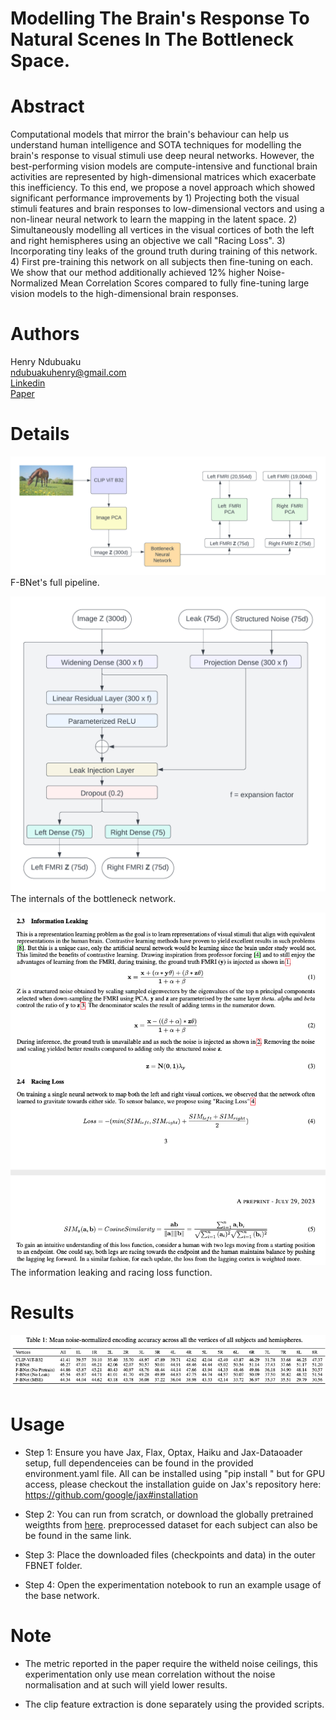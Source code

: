 # Modelling The Brain's Response To Natural Scenes In The Bottleneck Space.

# Abstract 
Computational models that mirror the brain's behaviour can help us understand human intelligence and SOTA techniques for modelling the brain's response to visual stimuli use deep neural networks. However, the best-performing vision models are compute-intensive and functional brain activities are represented by high-dimensional matrices which exacerbate this inefficiency. To this end, we propose a novel approach which showed significant performance improvements by 1) Projecting both the visual stimuli features and brain responses to low-dimensional vectors and using a non-linear neural network to learn the mapping in the latent space. 2) Simultaneously modelling all vertices in the visual cortices of both the left and right hemispheres using an objective we call "Racing Loss". 3) Incorporating tiny leaks of the ground truth during training of this network. 4) First pre-training this network on all subjects then fine-tuning on each. We show that our method additionally achieved 12% higher Noise-Normalized Mean Correlation Scores compared to fully fine-tuning large vision models to the high-dimensional brain responses.

# Authors
Henry Ndubuaku\
ndubuakuhenry@gmail.com\
[Linkedin](https://www.linkedin.com/in/henry-ndubuaku-7b6350b8/)\
[Paper](https://www.biorxiv.org/content/10.1101/2023.07.30.551149v1)

# Details
![Alt text](/images/bottleneck.png "Diagram")
F-BNet's full pipeline.

![Alt text](/images/network.png "Diagram")
The internals of the bottleneck network.

![Alt text](/images/equations.png "Diagram")
The information leaking and racing loss function.

# Results
![Alt text](/images/scores.png "Diagram")

# Usage
* Step 1: Ensure you have Jax, Flax, Optax, Haiku and Jax-Dataoader setup, full dependenceies can be found in the provided environment.yaml file. All can be installed using "pip install <package-name>" but for GPU access, please checkout the installation guide on Jax's repository here: https://github.com/google/jax#installation

* Step 2: You can run from scratch, or download the globally pretrained weigthts from [here](https://drive.google.com/drive/folders/1iMnx18nGSaqKTVeeTGidWru2bFt6ZBK0?usp=sharing). preprocessed dataset for each subject can also be be found in the same link.

* Step 3: Place the downloaded files (checkpoints and data) in the outer FBNET folder.

* Step 4: Open the experimentation notebook to run an example usage of the base network.

# Note
* The metric reported in the paper require the witheld noise ceilings, this experimentation only use mean correlation without the noise normalisation and at such will yield lower results.

* The clip feature extraction is done separately using the provided scripts.
